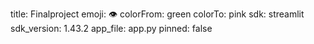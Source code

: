 title: Finalproject
emoji: 👁
colorFrom: green
colorTo: pink
sdk: streamlit
sdk_version: 1.43.2
app_file: app.py
pinned: false
